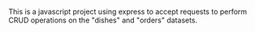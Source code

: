 This is a javascript project using express to accept requests to perform CRUD operations on the "dishes" and "orders" datasets.
